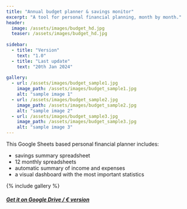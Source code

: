 ```yaml
---
title: "Annual budget planner & savings monitor"
excerpt: "A tool for personal financial planning, month by month."
header:
  image: /assets/images/budget_hd.jpg
  teaser: /assets/images/budget_hd.jpg
  
sidebar:
  - title: "Version"
    text: "1.0"
  - title: "Last update"
    text: "20th Jan 2024"
    
gallery:
  - url: /assets/images/budget_sample1.jpg
    image_path: /assets/images/budget_sample1.jpg
    alt: "sample image 1"
  - url: /assets/images/budget_sample2.jpg
    image_path: /assets/images/budget_sample2.jpg
    alt: "sample image 2"
  - url: /assets/images/budget_sample3.jpg
    image_path: /assets/images/budget_sample3.jpg
    alt: "sample image 3"
---
```


This Google Sheets based personal financial planner includes:
- savings summary spreadsheet
- 12 monthly spreadsheets
- automatic summary of income and expenses
- a visual dashboard with the most important statistics

{% include gallery %}

##### [Get it on Google Drive / € version](https://docs.google.com/spreadsheets/d/1MvS3qMpuqLYmTJI4DzlZOEg2_h_ITqqDJftSZEeyXAM/edit?usp=sharing)
